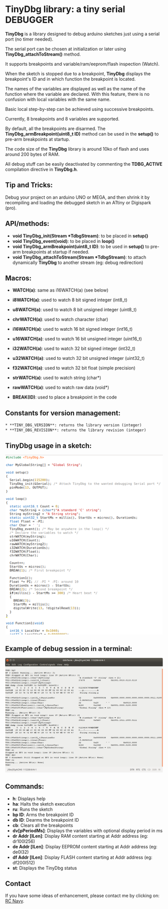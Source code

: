 TinyDbg library: a tiny serial DEBUGGER
===============

**TinyDbg** is a library designed to debug arduino sketches just using a serial port (no timer needed).

The serial port can be chosen at initialization or later using **TinyDbg_attachToStream()** method.

It supports breakpoints and variable/ram/eeprom/flash inspection (Watch).

When the sketch is stopped due to a breakpoint, **TinyDbg** displays the breakpoint's ID and in which function the breakpoint is located.

The names of the variables are displayed as well as the name of the function where the variable are declared. With this feature, there is no confusion with local variables with the same name.

Basic local step-by-step can be achieved using successive breakpoints.

Currently, 8 breakpoints and 8 variables are supported.

By default, all the breakpoints are disarmed. The **TinyDbg_armBreakpoint(uint8_t ID)** method can be used in the **setup()** to pre-arm breakpoints at startup.

The code size of the **TinyDbg** library is around 10ko of flash and uses around 200 bytes of RAM.

All debug stuff can be easily deactivated by commenting the **TDBG_ACTIVE** compilation directive in **TinyDbg.h**.

Tip and Tricks:
--------------
Debug your project on an arduino UNO or MEGA, and then shrink it by recompiling and loading the debugged sketch in an ATtiny or Digispark (pro).


API/methods:
-----------
* **void TinyDbg_init(Stream *TdbgStream)**: to be placed in **setup()**
* **void TinyDbg_event(void)**: to be placed in **loop()**
* **void TinyDbg_armBreakpoint(uint8_t ID)**: to be used in **setup()** to pre-arm breakpoints at startup if needed.
* **void     TinyDbg_attachToStream(Stream *TdbgStream)**: to attach dynamically **TinyDbg** to another stream (eg: debug redirection)

Macros:
------
* **WATCH(a)**: same as i16WATCH(a) (see below)

* **i8WATCH(a)**: used to watch 8 bit signed integer (int8_t)
* **u8WATCH(a)**: used to watch 8 bit unsigned integer (uint8_t)

* **chrWATCH(a)**: used to watch character (char)

* **i16WATCH(a)**: used to watch 16 bit signed integer (int16_t)
* **u16WATCH(a)**: used to watch 16 bit unsigned integer (uint16_t)

* **i32WATCH(a)**: used to watch 32 bit signed integer (int32_t)
* **u32WATCH(a)**: used to watch 32 bit unsigned integer (uint32_t)

* **f32WATCH(a)**: used to watch 32 bit float (simple precision)

* **strWATCH(a)**: used to watch string (char*)

* **rawWATCH(a)**: used to watch raw data (void*)

* **BREAK(ID)**: used to place a breakpoint in the code 


Constants for version management:
--------------------------------
	* **TINY_DBG_VERSION**: returns the library version (integer)
	* **TINY_DBG_REVISION**: returns the library revision (integer)

TinyDbg usage in a sketch:
-------------------------
![Exemple of sketch with TinyDbg](./images/TinyDbgSketch.png)


Example of debug session in a terminal:
--------------------------------------
![Exemple of debug session in a terminal with TinyDbg](./images/TinyDbgTermSession.png)

Commands:
--------
* **h**:     Displays help
* **ha**:    Halts the sketch execution
* **ru**:    Runs the sketch
* **bp ID**: Arms the breakpoint ID
* **db ID**: Dearms the breakpoint ID
* **cb**:    Clears all the breakpoints
* **dv[pPeriodMs]**:    Displays the variables with optional display period in ms
* **dr Addr [lLen]**: Display RAM content starting at Addr address (eg: dr100l256)
* **de Addr [lLen]**: Display EEPROM content starting at Addr address (eg: de0l32)
* **df Addr [lLen]**: Display FLASH content starting at Addr address (eg: df200l512)
* **st**:    Displays the TinyDbg status

Contact
-------

If you have some ideas of enhancement, please contact me by clicking on: [RC Navy](http://p.loussouarn.free.fr/contact.html).

